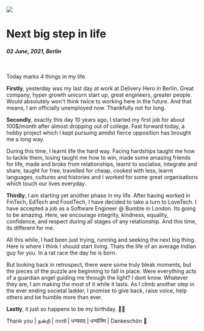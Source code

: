 <img class="img img--left img--grow" loading="lazy" src='https://images.squarespace-cdn.com/content/v1/57d03e423e00be61bf183b3d/1549481350844-U3289JBBQWPLJB9776NF/ke17ZwdGBToddI8pDm48kG87Sfbgg29A4BYEDq3OXvgUqsxRUqqbr1mOJYKfIPR7LoDQ9mXPOjoJoqy81S2I8N_N4V1vUb5AoIIIbLZhVYxCRW4BPu10St3TBAUQYVKcwzM2vY4zcR8T4Jyx-ijnH3AX3fNmlFWTtLveLoXLwwuUl76mRIIOTkltMT5VW2q5/Bumble_lowres_web_2.png' />

# Next big step in life

#### *02 June, 2021, Berlin*

&nbsp;

Today marks 4 things in my life.

**Firstly**, yesterday was my last day at work at Delivery Hero in Berlin. Great company, hyper growth unicorn start up, great engineers, greater people. Would absolutely won't think twice to working here in the future. And that means, I am officially unemployed now. Thankfully not for long.

**Secondly**, exactly this day 10 years ago, I started my first job for about 100$/month after almost dropping out of college. Fast forward today, a hobby project which I kept pursuing amidst fierce opposition has brought me a long way.

During this time, I learnt life the hard way. Facing hardships taught me how to tackle them, losing taught me how to win, made some amazing friends for life, made and broke from relationships, learnt to socialise, integrate and share, taught for free, travelled for cheap, cooked with less, learnt languages, cultures and histories and I worked for some great organisations which touch our lives everyday.

**Thirdly**, I am starting yet another phase in my life. After having worked in FinTech, EdTech and FoodTech, I have decided to take a turn to LoveTech. I have accepted a job as a Software Engineer @ Bumble in London. Its going to be amazing. Here, we encourage integrity, kindness, equality, confidence, and respect during all stages of any relationship. And this time, its different for me.

All this while, I had been just trying, running and seeking the next big thing. Here is where I think I should start living. Thats the life of an average Indian guy for you. In a rat race the day he is born.

But looking back in retrospect, there were some truly bleak moments, but the pieces of the puzzle are beginning to fall in place. Were everything acts of a guardian angel guiding me through the light? I dont know. Whatever they are, I am making the most of it while it lasts. As I climb another step in the ever ending societal ladder, I promise to give back, raise voice, help others and be humble more than ever.

**Lastly**, it just so happens to be my birthday. 🎉🥳

Thank you | நன்றி | നന്ദി | धन्यवाद | धन्योस्मि | Dankeschön 🙏
